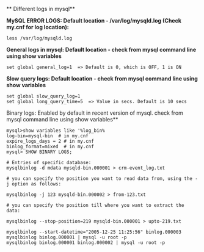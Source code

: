 ** Different logs in mysql**

**MySQL ERROR LOGS: Default location - /var/log/mysqld.log (Check my.cnf for log location):**

    less /var/log/mysqld.log

**General logs in mysql: Default location - check from mysql command line using show variables**

    set global general_log=1  => Default is 0, which is OFF, 1 is ON

**Slow query logs: Default location - check from mysql command line using show variables**

    set global slow_query_log=1
    set global long_query_time=5  => Value in secs. Default is 10 secs

Binary logs:  Enabled by default in recent version of mysql. check from mysql command line using show variables**

    mysql>show variables like '%log_bin%
    log-bin=mysql-bin  # in my.cnf
    expire_logs_days = 2 # in my.cnf
    binlog_format=mixed  # in my.cnf
    mysql> SHOW BINARY LOGS;

    # Entries of specific database:
    mysqlbinlog -d mdata mysqld-bin.000001 > crm-event_log.txt

    # you can specify the position you want to read data from, using the -j option as follows:
    
    mysqlbinlog -j 123 mysqld-bin.000002 > from-123.txt

    # you can specify the position till where you want to extract the data:

    mysqlbinlog --stop-position=219 mysqld-bin.000001 > upto-219.txt
    
    mysqlbinlog --start-datetime="2005-12-25 11:25:56" binlog.000003
    mysqlbinlog binlog.000001 | mysql -u root -p
    mysqlbinlog binlog.000001 binlog.000002 | mysql -u root -p





